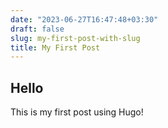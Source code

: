 ```yaml
---
date: "2023-06-27T16:47:48+03:30"
draft: false
slug: my-first-post-with-slug
title: My First Post
---
```

## Hello

This is my first post using Hugo!
